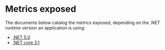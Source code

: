﻿# Metrics exposed

The documents below catalog the metrics exposed, depending on the .NET runtime version an application is using:
- [.NET 5.0](./metrics-exposed-5.0.md)
- [.NET core 3.1](./metrics-exposed-3.1.md) 
